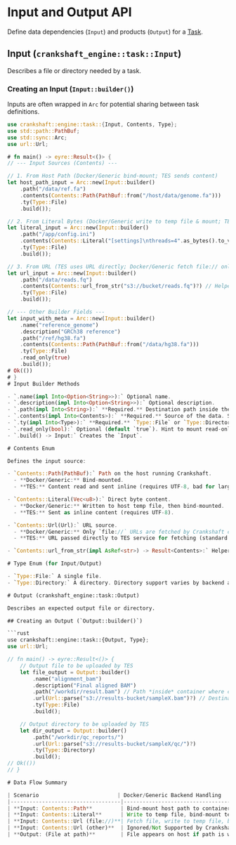 # Input and Output API

Define data dependencies (`Input`) and products (`Output`) for a [Task](./task.md).

## Input (`crankshaft_engine::task::Input`)

Describes a file or directory needed by a task.

### Creating an Input (`Input::builder()`)

Inputs are often wrapped in `Arc` for potential sharing between task definitions.

```rust
use crankshaft::engine::task::{Input, Contents, Type};
use std::path::PathBuf;
use std::sync::Arc;
use url::Url;

# fn main() -> eyre::Result<()> {
// --- Input Sources (Contents) ---

// 1. From Host Path (Docker/Generic bind-mount; TES sends content)
let host_path_input = Arc::new(Input::builder()
    .path("/data/ref.fa")
    .contents(Contents::Path(PathBuf::from("/host/data/genome.fa")))
    .ty(Type::File)
    .build());

// 2. From Literal Bytes (Docker/Generic write to temp file & mount; TES sends content)
let literal_input = Arc::new(Input::builder()
    .path("/app/config.ini")
    .contents(Contents::Literal("[settings]\nthreads=4".as_bytes().to_vec()))
    .ty(Type::File)
    .build());

// 3. From URL (TES uses URL directly; Docker/Generic fetch file:// only)
let url_input = Arc::new(Input::builder()
    .path("/data/reads.fq")
    .contents(Contents::url_from_str("s3://bucket/reads.fq")?) // Helper function
    .ty(Type::File)
    .build());

// --- Other Builder Fields ---
let input_with_meta = Arc::new(Input::builder()
    .name("reference_genome")
    .description("GRCh38 reference")
    .path("/ref/hg38.fa")
    .contents(Contents::Path(PathBuf::from("/data/hg38.fa")))
    .ty(Type::File)
    .read_only(true)
    .build());
# Ok(())
# }
# Input Builder Methods

- `.name(impl Into<Option<String>>):` Optional name.
- `.description(impl Into<Option<String>>):` Optional description.
- `.path(impl Into<String>):` **Required.** Destination path inside the execution environment.
- `.contents(impl Into<Contents>):` **Required.** Source of the data. See [Contents Enum](#contents-enum).
- `.ty(impl Into<Type>):` **Required.** `Type::File` or `Type::Directory`.
- `.read_only(bool):` Optional (default `true`). Hint to mount read-only.
- `.build() -> Input:` Creates the `Input`.

# Contents Enum

Defines the input source:

- `Contents::Path(PathBuf):` Path on the host running Crankshaft.  
  - **Docker/Generic:** Bind-mounted.
  - **TES:** Content read and sent inline (requires UTF-8, bad for large files).

- `Contents::Literal(Vec<u8>):` Direct byte content.  
  - **Docker/Generic:** Written to host temp file, then bind-mounted.
  - **TES:** Sent as inline content (requires UTF-8).

- `Contents::Url(Url):` URL source.  
  - **Docker/Generic:** Only `file://` URLs are fetched by Crankshaft currently. Others ignored.
  - **TES:** URL passed directly to TES service for fetching (standard for large remote files).

- `Contents::url_from_str(impl AsRef<str>) -> Result<Contents>:` Helper to create `Contents::Url`.

# Type Enum (for Input/Output)

- `Type::File:` A single file.
- `Type::Directory:` A directory. Directory support varies by backend and Contents type.

# Output (crankshaft_engine::task::Output)

Describes an expected output file or directory.

## Creating an Output (`Output::builder()`)

```rust
use crankshaft::engine::task::{Output, Type};
use url::Url;

// fn main() -> eyre::Result<()> {
    // Output file to be uploaded by TES
    let file_output = Output::builder()
        .name("alignment_bam")
        .description("Final aligned BAM")
        .path("/workdir/result.bam") // Path *inside* container where created
        .url(Url::parse("s3://results-bucket/sampleX.bam")?) // Destination URL (used by TES)
        .ty(Type::File)
        .build();

    // Output directory to be uploaded by TES
    let dir_output = Output::builder()
        .path("/workdir/qc_reports/")
        .url(Url::parse("s3://results-bucket/sampleX/qc/")?)
        .ty(Type::Directory)
        .build();
// Ok(())
// }

# Data Flow Summary

| Scenario                         | Docker/Generic Backend Handling                                           | TES Backend Handling                                    |
|-----------------------------------|---------------------------------------------------------------------------|---------------------------------------------------------|
| **Input: Contents::Path**         | Bind-mount host path to container path.                                    | Read host path, send content inline (requires UTF-8).    |
| **Input: Contents::Literal**      | Write to temp file, bind-mount temp file.                                  | Send content inline (requires UTF-8).                   |
| **Input: Contents::Url (file://)**| Fetch file, write to temp file, bind-mount.                                | Pass URL to TES service.                               |
| **Input: Contents::Url (other)**  | Ignored/Not Supported by Crankshaft fetcher.                               | Pass URL to TES service for fetching.                   |
| **Output: (File at path)**        | File appears on host if path is within a mount. URL ignored.               | TES service uploads from path to URL.                   |
